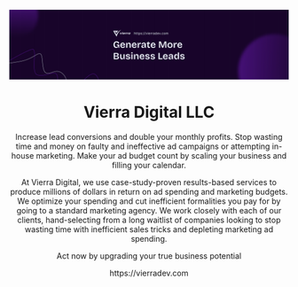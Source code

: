 ![GitHub Banner](/banner.png?raw=true)
<h1 align="center">Vierra Digital LLC</h1>
<p align="center">Increase lead conversions and double your monthly profits. Stop wasting time and money on faulty and ineffective ad campaigns or attempting in-house marketing. Make your ad budget count by scaling your business and filling your calendar.</p>
<p align="center">At Vierra Digital, we use case-study-proven results-based services to produce millions of dollars in return on ad spending and marketing budgets. We optimize your spending and cut inefficient formalities you pay for by going to a standard marketing agency. We work closely with each of our clients, hand-selecting from a long waitlist of companies looking to stop wasting time with inefficient sales tricks and depleting marketing ad spending.
<p align="center">Act now by upgrading your true business potential</p>
<p align="center">https://vierradev.com</p>
